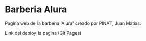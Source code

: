 # Barberia Alura

Pagina web de la barberia 'Alura' creado por PINAT, Juan Matias.

<link href="https://juanmatiaspinat.github.io/barberiaAlura/">Link del deploy la pagina (Git Pages)<link>
